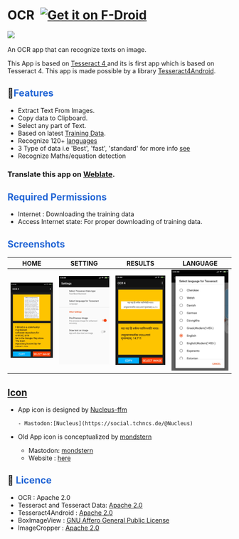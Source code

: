 # OCR  ​  [<img src="https://f-droid.org/badge/get-it-on.png" alt="Get it on F-Droid" height="60">](https://f-droid.org/packages/io.github.subhamtyagi.ocr/)

<a href="https://hosted.weblate.org/projects/android-ocr" alt="Translate on Weblate"><img src="https://img.shields.io/badge/Translation-Weblate-red" ></a>


An OCR app that can recognize texts on image. 

This App is based on <a href="https://github.com/tesseract-ocr/tesseract/blob/master/README.md">Tesseract 4 </a> and its is first app which is based on Tesseract 4. This app is made possible by a library [Tesseract4Android](https://github.com/adaptech-cz/Tesseract4Android).


## 🚀<font color="#2467d6"><b>Features</b></font>

* Extract Text From Images.
* Copy data to Clipboard.
* Select any part of Text.
* Based on latest [Training Data](https://github.com/tesseract-ocr/tessdoc/blob/master/Data-Files.md).
* Recognize 120+ [languages](https://tesseract-ocr.github.io/tessdoc/Data-Files)
* 3 Type of data i.e 'Best', 'fast', 'standard' for more info [see](https://github.com/tesseract-ocr/tessdoc/blob/master/Data-Files.md)
* Recognize Maths/equation detection

### Translate this app on [Weblate](https://hosted.weblate.org/projects/android-ocr).


## <font color="#2467d6"><b>Required Permissions </b></font>

* Internet : Downloading the training data 
* Access Internet state: For proper downloading of training data.


## <font color="#2467d6"><b>Screenshots </b></font>

| HOME | SETTING | RESULTS |LANGUAGE|
|:-:|:-:|:-:|:-:|
| ![home](fastlane/metadata/android/en-US/images/phoneScreenshots/1.jpg?raw=true "home") | ![settings](fastlane/metadata/android/en-US/images/phoneScreenshots/2.jpg?raw=true "settings") | ![result](fastlane/metadata/android/en-US/images/phoneScreenshots/5.jpg?raw=true "result") | ![language](fastlane/metadata/android/en-US/images/phoneScreenshots/4.jpg?raw=true "language") |

## <font color="#2467d6"><b>[Icon ](https://github.com/SubhamTyagi/android-ocr/issues/15) </b></font>

* App icon is designed by [Nucleus-ffm](https://github.com/nucleus-ffm)
      
      - Mastodon:[Nucleus](https://social.tchncs.de/@Nucleus) 

* Old App icon is conceptualized by [mondstern](https://mastodon.technology/@mondstern)
 
     - Mastodon:  [mondstern](https://mastodon.technology/@mondstern)
     - Website : [here](https://www.moooon.de/)
   
  
  
## 📓 <font color="#2467d6"><b>Licence </b></font>

* OCR : Apache 2.0
* Tesseract and Tesseract Data: [Apache 2.0](https://github.com/tesseract-ocr/tesseract/blob/master/LICENSE)
* Tesseract4Android : [Apache 2.0](https://github.com/adaptech-cz/Tesseract4Android/blob/master/LICENSE)
* BoxImageView : [GNU Affero General Public License](https://github.com/SubhamTyagi/android-cr/blob/master/app/src/main/java/io/github/subhamtyagi/ocr/views/BoxImageView.java)
* ImageCropper : [Apache 2.0](https://github.com/ArthurHub/Android-Image-Cropper/blob/master/LICENSE.txt)

